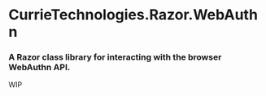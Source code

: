# CurrieTechnologies.Razor.WebAuthn

### A Razor class library for interacting with the browser WebAuthn API.

WIP

